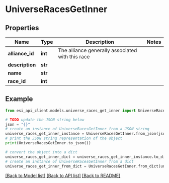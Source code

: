 # UniverseRacesGetInner


## Properties

Name | Type | Description | Notes
------------ | ------------- | ------------- | -------------
**alliance_id** | **int** | The alliance generally associated with this race | 
**description** | **str** |  | 
**name** | **str** |  | 
**race_id** | **int** |  | 

## Example

```python
from esi_api_client.models.universe_races_get_inner import UniverseRacesGetInner

# TODO update the JSON string below
json = "{}"
# create an instance of UniverseRacesGetInner from a JSON string
universe_races_get_inner_instance = UniverseRacesGetInner.from_json(json)
# print the JSON string representation of the object
print(UniverseRacesGetInner.to_json())

# convert the object into a dict
universe_races_get_inner_dict = universe_races_get_inner_instance.to_dict()
# create an instance of UniverseRacesGetInner from a dict
universe_races_get_inner_from_dict = UniverseRacesGetInner.from_dict(universe_races_get_inner_dict)
```
[[Back to Model list]](../README.md#documentation-for-models) [[Back to API list]](../README.md#documentation-for-api-endpoints) [[Back to README]](../README.md)


